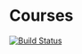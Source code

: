 # Courses


[![Build Status](https://travis-ci.org/joemccann/dillinger.svg?branch=master)](https://travis-ci.org/joemccann/dillinger)